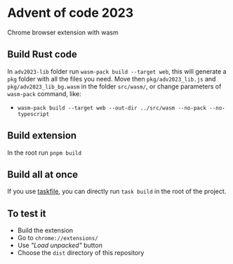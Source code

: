 # Advent of code 2023
Chrome browser extension with wasm

## Build Rust code
In `adv2023-lib` folder run `wasm-pack build --target web`, this will generate a `pkg` folder with all the files you need.
Move then `pkg/adv2023_lib.js` and `pkg/adv2023_lib_bg.wasm` in the folder `src/wasm/`, or change parameters of `wasm-pack` command, like:
- `wasm-pack build --target web --out-dir ../src/wasm --no-pack --no-typescript`

## Build extension
In the root run `pnpm build`

## Build all at once
If you use [taskfile](https://taskfile.dev/), you can directly run `task build` in the root of the project.

## To test it
- Build the extension
- Go to `chrome://extensions/`
- Use _"Load unpacked"_ button
- Choose the `dist` directory of this repository

